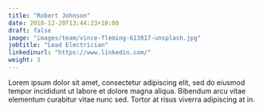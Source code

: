 ```yaml
---
title: "Robert Johnson"
date: 2018-12-20T13:44:23+10:00
draft: false
image: "images/team/vince-fleming-613817-unsplash.jpg"
jobtitle: "Lead Electrician"
linkedinurl: "https://www.linkedin.com/"
weight: 3
---
```


Lorem ipsum dolor sit amet, consectetur adipiscing elit, sed do eiusmod tempor incididunt ut labore et dolore magna aliqua. Bibendum arcu vitae elementum curabitur vitae nunc sed. Tortor at risus viverra adipiscing at in.
